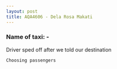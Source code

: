 ```yaml
---
layout: post
title: AQA4606 - Dela Rosa Makati
---
```


### Name of taxi: -

Driver sped off after we told our destination 

```Choosing passengers```
